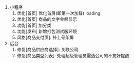 1. 小程序
   1. 优化[首页] 优化首屏(即第一次加载) loading
   2. 优化[首页] 商品的文字金额显示
   3. 功能[首页] 加分类
   4. 功能[发布] 新增打包测试服环境
   5. 风格[商品支付页]: 补上骨架屏
2. 后台
   1. 修复[商品供应商选择]: 关联公司
   2. 修复[商品类型列表]: 处理超级管理员需选公司的不友好提醒

